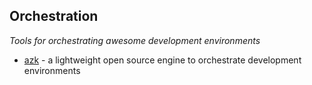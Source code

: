 
## Orchestration
*Tools for orchestrating awesome development environments*

* [azk](https://github.com/azukiapp/azk) - a lightweight open source engine to orchestrate development environments
